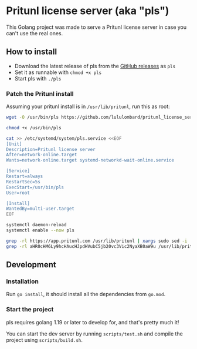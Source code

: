 # Pritunl license server (aka "pls")

This Golang project was made to serve a Pritunl license server in case you can't use the real ones.

## How to install

- Download the latest release of pls from the [GitHub releases](https://github.com/lululombard/pritunl_license_server/releases) as `pls`
- Set it as runnable with `chmod +x pls`
- Start pls with `./pls`

### Patch the Pritunl install

Assuming your pritunl install is in `/usr/lib/pritunl`, run this as root:
```bash
wget -O /usr/bin/pls https://github.com/lululombard/pritunl_license_server/releases/download/1.0.3/pls_linux_amd64

chmod +x /usr/bin/pls

cat >> /etc/systemd/system/pls.service <<EOF
[Unit]
Description=Pritunl license server
After=network-online.target
Wants=network-online.target systemd-networkd-wait-online.service

[Service]
Restart=always
RestartSec=5s
ExecStart=/usr/bin/pls
User=root

[Install]
WantedBy=multi-user.target
EOF

systemctl daemon-reload
systemctl enable --now pls

grep -rl https://app.pritunl.com /usr/lib/pritunl | xargs sudo sed -i 's/https:\/\/app.pritunl.com/http:\/\/localhost:5000/g'
grep -rl aHR0cHM6Ly9hcHAucHJpdHVubC5jb20vc3Vic2NyaXB0aW9u /usr/lib/pritunl | xargs sudo sed -i 's/aHR0cHM6Ly9hcHAucHJpdHVubC5jb20vc3Vic2NyaXB0aW9u/aHR0cDovL2xvY2FsaG9zdDo1MDAwL3N1YnNjcmlwdGlvbg==/g'
```

## Development

### Installation

Run `go install`, it should install all the dependencies from `go.mod`.

### Start the project

pls requires golang 1.19 or later to develop for, and that's pretty much it!

You can start the dev server by running `scripts/test.sh` and compile the project using `scripts/build.sh`.
